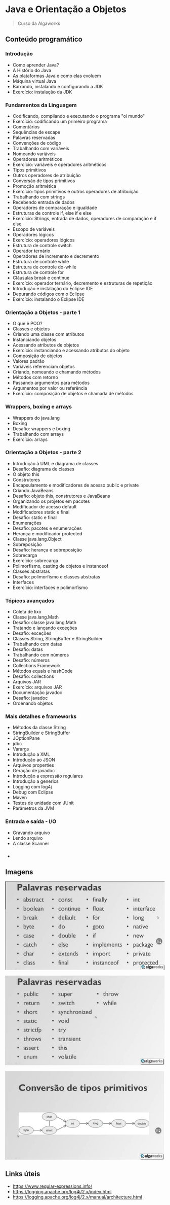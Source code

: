 # Java e Orientação a Objetos

> Curso da Algaworks

## Conteúdo programático

### Introdução

- Como aprender Java?
- A Histório do Java
- As plataformas Java e como elas evoluem
- Máquina virtual Java
- Baixando, instalando e configurando a JDK
- Exercício: instalação da JDK

### Fundamentos da Linguagem

- Codificando, compilando e executando o programa "oi mundo"
- Exercício: codificando um primeiro programa
- Comentários
- Sequências de escape
- Palavras reservadas
- Convenções de código
- Trabalhando com variáveis
- Nomeando variáveis
- Operadores aritméticos
- Exercício: variáveis e operadores aritméticos
- Tipos primitivos
- Outros operadores de atribuição
- Conversão de tipos primitivos
- Promoção aritmética
- Exercício: tipos primitivos e outros operadores de atribuição
- Trabalhando com strings
- Recebendo entrada de dados
- Operadores de comparação e igualdade
- Estruturas de controle if, else if e else
- Exercício: Strings, entrada de dados, operadores de comparação e if else
- Escopo de variáveis
- Operadores lógicos
- Exercício: operadores lógicos
- Estrutura de controle switch
- Operador ternário
- Operadores de incremento e decremento
- Estrutura de controle while
- Estrutura de controle do-while
- Estrutura de controle for
- Cláusulas break e continue
- Exercício: operador ternário, decremento e estruturas de repetição
- Introdução e instalação do Eclipse IDE
- Depurando códigos com o Eclipse
- Exercício: instalando o Eclipse IDE

### Orientação a Objetos - parte 1

- O que é POO?
- Classes e objetos
- Criando uma classe com atributos
- Instanciando objetos
- Acessando atributos de objetos
- Exercício: instanciando e acessando atributos do objeto
- Composição de objetos
- Valores padrão
- Variáveis referenciam objetos
- Criando, nomeando e chamando métodos
- Métodos com retorno
- Passando argumentos para métodos
- Argumentos por valor ou referência
- Exercício: composição de objetos e chamada de métodos

### Wrappers, boxing e arrays

- Wrappers do java.lang
- Boxing
- Desafio: wrappers e boxing
- Trabalhando com arrays
- Exercício: arrays

### Orientação a Objetos - parte 2

- Introdução à UML e diagrama de classes
- Desafio: diagrama de classes
- O objeto this
- Construtores
- Encapsulamento e modificadores de acesso public e private
- Criando JavaBeans
- Desafio: objeto this, construtores e JavaBeans
- Organizando os projetos em pacotes
- Modificador de acesso default
- Modificadores static e final
- Desafio: static e final
- Enumerações
- Desafio: pacotes e enumerações
- Herança e modificador protected
- Classe java.lang.Object
- Sobreposição
- Desafio: herança e sobreposição
- Sobrecarga
- Exercício: sobrecarga
- Polimorfismo, casting de objetos e instanceof
- Classes abstratas
- Desafio: polimorfismo e classes abstratas
- Interfaces
- Exercício: interfaces e polimorfismo

### Tópicos avançados

- Coleta de lixo
- Classe java.lang.Math
- Desafio: classe java.lang.Math
- Tratando e lançando exceções
- Desafio: exceções
- Classes String, StringBuffer e StringBuilder
- Trabalhando com datas
- Desafio: datas
- Trabalhando com números
- Desafio: números
- Collections Framework
- Métodos equals e hashCode
- Desafio: collections
- Arquivos JAR
- Exercício: arquivos JAR
- Documentação javadoc
- Desafio: javadoc
- Ordenando objetos

### Mais detalhes e frameworks

- Métodos da classe String
- StringBuilder e StringBuffer
- JOptionPane
- jdbc
- Varargs
- Introdução a XML
- Introdução ao JSON
- Arquivos properties
- Geração de javadoc
- Introdução a expressão regulares
- Introdução a generics
- Logging com log4j
- Debug com Eclipse
- Maven
- Testes de unidade com JUnit
- Parâmetros da JVM

### Entrada e saída - I/O

- Gravando arquivo
- Lendo arquivo
- A classe Scanner

### 

-

## Imagens

![Palavras Reservadas parte 1](/FundamentosDaLinguagem/palavras-reservadas-1.jpg)

![Palavras Reservadas parte 2](/FundamentosDaLinguagem/palavras-reservadas-2.jpg)

![Conversao de Tipos Primitivos](/FundamentosDaLinguagem/conversao-de-tipos-primitivos.jpg)

## Links úteis

- https://www.regular-expressions.info/
- https://logging.apache.org/log4j/2.x/index.html
- https://logging.apache.org/log4j/2.x/manual/architecture.html
